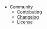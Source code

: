 * Community
    * [Contributing](https://spring-oxygen.isxcode.com/#/en-us/contributing)
    * [Changelog](https://spring-oxygen.isxcode.com/#/en-us/changelog)
    * [License](https://github.com/isxcode/spring-oxygen/blob/latest/LICENSE)
    
